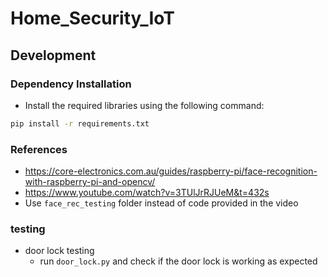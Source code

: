 # Home_Security_IoT

## Development

### Dependency Installation
  
- Install the required libraries using the following command:
```bash
pip install -r requirements.txt
```

### References

- https://core-electronics.com.au/guides/raspberry-pi/face-recognition-with-raspberry-pi-and-opencv/
- https://www.youtube.com/watch?v=3TUlJrRJUeM&t=432s
- Use `face_rec_testing` folder instead of code provided in the video


### testing

- door lock testing
  - run `door_lock.py` and check if the door lock is working as expected

